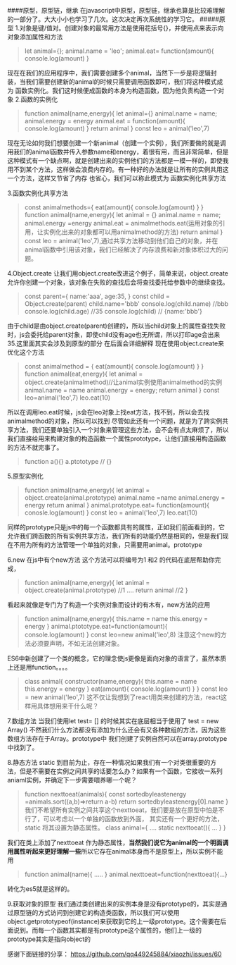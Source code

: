 ####原型，原型链，继承
在javascript中原型，原型链，继承也算是比较难理解的一部分了。大大小小也学习了几次。这次决定再次系统性的学习它。
#####原型
1.对象是键/值对。创建对象的最常用方法是使用花括号{}，并使用点来表示向对象添加属性和方法
> let animal={};
animal.name = 'leo';
animal.eat= function(amount){
    console.log(amount)
}

现在在我们的应用程序中，我们需要创建多个animal，当然下一步是将逻辑封装，当我们需要创建新的animal的时候只需要调用函数即可，我们将这种模式成为 函数实例化。我们这时候便成函数的本身为构造函数，因为他负责构造一个对象
2.函数的实例化
> function animal(name,energy){
    let animal={}
    animal.name = name;
    animal.energy = energy
    animal.eat = function(amount){
        console.log(amount)
    }
    return animal
}
const leo = animal('leo',7)

现在无论如何我们想要创建一个新animal（创建一个实例），我们所要做的就是调用我们的animal函数并传入参数name和energy，着很有用，而且非常简单，但是这种模式有一个缺点啊，就是创建出来的实例他们的方法都是一模一样的，即使我用不到某个方法，这样做会浪费内存的。有一种好的办法就是让所有的实例共用这一个方法，这样又节省了内存 也省心，我们可以称此模式为 函数实例化共享方法

3.函数实例化共享方法
>const animalmethods={
    eat(amount){
        console.log(amount)
    }
}
function animal(name,energy){
    let animal = {}
    animal.name = name;
    animal.energy =energy
    animal.eat = animalmethods.eat(运用对象的引用，让实例化出来的对象都可以用animalmethod的方法)
    return animal
}
const leo = animal('leo',7),通过共享方法移动到他们自己的对象，并在animal函数中引用该对象，我们已经解决了内存浪费和新对象体积过大的问题。

4.Object.create
让我们用object.create改进这个例子，简单来说，object.create 允许你创建一个对象，该对象在失败的查找后会将查找委托给参数中的继续查找。
> const parent={
    name:'aaa',
    age:35,
}
 const child = Object.create(parent)
 child.name='bbb'
 console.log(child.name) //bbb
 console.log(child.age) //35
console.log(child) // {name:'bbb'}
 
 由于child是由object.create(parent)创建的，所以当child对象上的属性查找失败时，js会委托给parent对象，即使child没有age也无所谓，所以打印age会出来35.这里面其实会涉及到原型的部分 在后面会详细解释
 现在使用object.create来优化这个方法
 >const animalmethod = {
     eat(amount){
         console.log(amount)
     }
 }
 function animal(eat,energy){
     let animal = object.create(animalmethod)//让animal实例使用animalmethod的实例
     animal.name = name
     animal.energy = energy;
     return animal
 }
 const leo=animal('leo',7)
 leo.eat(10)

 所以在调用leo.eat时候，js会在leo对象上找eat方法，找不到，所以会去找animalmethod的对象，所以可以找到
 尽管如此还有一个问题，就是为了跨实例共享方法，我们还要单独引入一个对象来管理这些方法，会不会有点太麻烦了，所以我们直接给用来构建对象的构造函数一个属性prototype，让他们直接用构造函数的方法不就完事了。
 >function a(){}
 a.ptototype // {}

 5.原型实例化
 >function animal(name,energy){
     let animal = object.create(animal.prototype)
     animal.name =name
     animal.energy = energy
     return animal
 }
 animal.prototype.eat= function(amount){
     conosle.log(amount)
 }
 const leo = animal('leo',7)
 leo.eat(10)

同样的prototype只是js中的每一个函数都具有的属性，正如我们前面看到的，它允许我们跨函数的所有实例共享方法，我们所有的功能仍然是相同的，但是我们现在不用为所有的方法管理一个单独的对象，只需要用animal。prototype

6.new
在js中有个new方法 这个方法可以将编号为1 和2 的代码在底层帮助你完成，
>function animal(name,energy){
    let animal = object.create(animal.prototype) //1
    ....
    return animal //2
}

看起来就像是专门为了构造一个实例对象而设计的有木有，new方法的应用
>function animal(name,energy){
    this.name = name
    this.energy = energy
}
animal.ptototype.eat=function(amount){
    console.log(amount)
}
const leo=new animal('leo',8)
注意这个new的方法必须要声明，不如无法创建对象。

ES6中新创建了一个类的概念，它的理念使js更像是面向对象的语言了，虽然本质上还是用function。。。。
>class animal{
    constructor(name,energy){
        this.name = name
        this.energy = energy
    }
    eat(amount){
        console.log(amount)
    }
}
const leo = new animal('leo',7)
这不仅让我想到了react用类来创建的方法，react这样用具体想用来干什么呢？

7.数组方法
当我们使用let test= [] 的时候其实在底层相当于使用了 test = new Array()
不然我们什么方法都没有添加为什么还会有又各种数组的方法，因为这些数组方法存在于Array。prototype中
我们创建了实例自然可以在array.prototype中找到了。

8.静态方法 static
到目前为止，存在一种情况如果我们有一个对类很重要的方法，但是不需要在实例之间共享的话要怎么办？如果有一个函数，它接收一系列aniaml实例，并确定下一步需要喂养哪一个呢？
>function nexttoeat(animals){
    const sortedbyleastenergy =animals.sort((a,b)=>return a-b)
    return sortedbyleastenergy[0].name
}
我们不希望所有实例之间共享这个nexttoeat，我们要是放在原型中怕是不行了，可以考虑以一个单独的函数放到外面，
其实还有一个更好的方法，static  将其设置为静态属性。
class animal={
    ....
    static nexttoeat(){
        ...
    }
}

我们在类上添加了nexttoeat 作为静态属性，**当然我们说它为animal的一个明面调用属性听起来更好理解一些**所以它存在animal本身而不是原型上，所以实例不能用
>function animal(name){
    .....
}
animal.nexttoeat=function(nexttoeat){...}

转化为es5就是这样的。

9.获取对象的原型
我们通过类创建出来的实例本身是没有prototype的，其实是通过原型链的方式访问到创建它的构造类函数，所以我们可以使用object.getprototypeof(instance)来获取到它的上一级prototype。这个需要在后面说到。而每一个函数其实都是有prototype这个属性的，他们上一级的prototype其实是指向object的



感谢下面链接的分享：
https://github.com/qq449245884/xiaozhi/issues/60